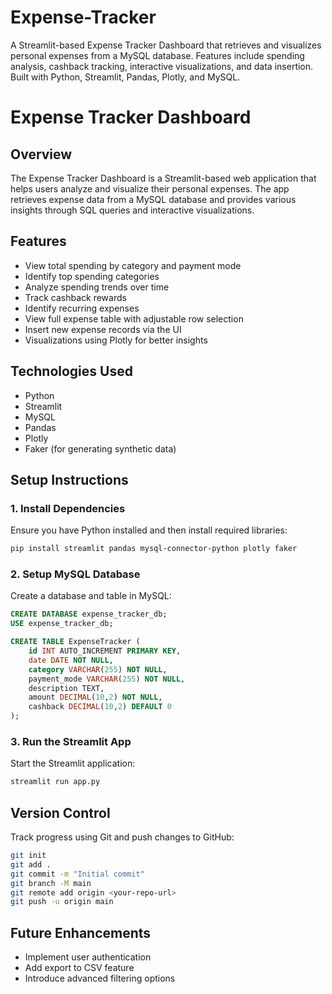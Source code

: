 # Expense-Tracker
A Streamlit-based Expense Tracker Dashboard that retrieves and visualizes personal expenses from a MySQL database. Features include spending analysis, cashback tracking, interactive visualizations, and data insertion. Built with Python, Streamlit, Pandas, Plotly, and MySQL.


# Expense Tracker Dashboard

## Overview
The Expense Tracker Dashboard is a Streamlit-based web application that helps users analyze and visualize their personal expenses. The app retrieves expense data from a MySQL database and provides various insights through SQL queries and interactive visualizations.

## Features
- View total spending by category and payment mode
- Identify top spending categories
- Analyze spending trends over time
- Track cashback rewards
- Identify recurring expenses
- View full expense table with adjustable row selection
- Insert new expense records via the UI
- Visualizations using Plotly for better insights

## Technologies Used
- Python
- Streamlit
- MySQL
- Pandas
- Plotly
- Faker (for generating synthetic data)

## Setup Instructions

### 1. Install Dependencies
Ensure you have Python installed and then install required libraries:
```bash
pip install streamlit pandas mysql-connector-python plotly faker
```

### 2. Setup MySQL Database
Create a database and table in MySQL:
```sql
CREATE DATABASE expense_tracker_db;
USE expense_tracker_db;

CREATE TABLE ExpenseTracker (
    id INT AUTO_INCREMENT PRIMARY KEY,
    date DATE NOT NULL,
    category VARCHAR(255) NOT NULL,
    payment_mode VARCHAR(255) NOT NULL,
    description TEXT,
    amount DECIMAL(10,2) NOT NULL,
    cashback DECIMAL(10,2) DEFAULT 0
);
```

### 3. Run the Streamlit App
Start the Streamlit application:
```bash
streamlit run app.py
```

## Version Control
Track progress using Git and push changes to GitHub:
```bash
git init
git add .
git commit -m "Initial commit"
git branch -M main
git remote add origin <your-repo-url>
git push -u origin main
```

## Future Enhancements
- Implement user authentication
- Add export to CSV feature
- Introduce advanced filtering options

